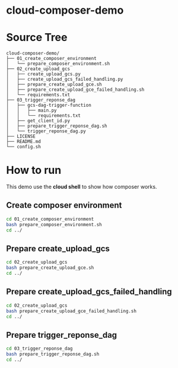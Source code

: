 # cloud-composer-demo

# Source Tree
```
cloud-composer-demo/
├── 01_create_composer_environment
│   └── prepare_composer_environment.sh
├── 02_create_upload_gcs
│   ├── create_upload_gcs.py
│   ├── create_upload_gcs_failed_handling.py
│   ├── prepare_create_upload_gce.sh
│   ├── prepare_create_upload_gce_failed_handling.sh
│   └── requirements.txt
├── 03_trigger_reponse_dag
│   ├── gcs-dag-trigger-function
│   │   ├── main.py
│   │   └── requirements.txt
│   ├── get_client_id.py
│   ├── prepare_trigger_reponse_dag.sh
│   └── trigger_reponse_dag.py
├── LICENSE
├── README.md
└── config.sh
```

# How to run
This demo use the **cloud shell** to show how composer works.

## Create composer environment
```bash
cd 01_create_composer_environment
bash prepare_composer_environment.sh
cd ../
```

## Prepare create_upload_gcs
```bash
cd 02_create_upload_gcs
bash prepare_create_upload_gce.sh
cd ../
```

## Prepare create_upload_gcs_failed_handling
```bash
cd 02_create_upload_gcs
bash prepare_create_upload_gce_failed_handling.sh
cd ../
```

## Prepare trigger_reponse_dag
```bash
cd 03_trigger_reponse_dag
bash prepare_trigger_reponse_dag.sh
cd ../
```


